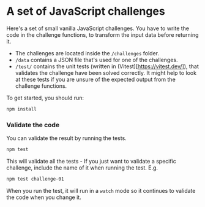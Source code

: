 # A set of JavaScript challenges

Here's a set of small vanilla JavaScript challenges. You have to write the code in the challenge functions, to transform the input data before returning it.

- The challenges are located inside the `/challenges` folder.
- `/data` contains a JSON file that's used for one of the challenges.
- `/test/` contains the unit tests (written in (Vitest)[https://vitest.dev/]), that validates the challenge have been solved correctly. It might help to look at these tests if you are unsure of the expected output from the challenge functions.

To get started, you should run:

```sh
npm install
```

### Validate the code

You can validate the result by running the tests.

```sh
npm test
```

This will validate all the tests - If you just want to validate a specific challenge, include the name of it when running the test. E.g.

```sh
npm test challenge-01
```

When you run the test, it will run in a `watch` mode so it continues to validate the code when you change it.